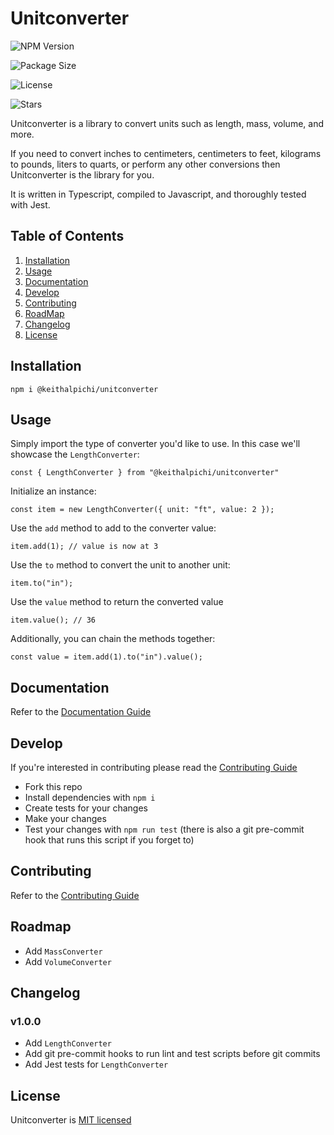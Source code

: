 # Unitconverter

![NPM Version](https://img.shields.io/npm/v/@keithalpichi/unitconverter.svg?style=for-the-badge)

![Package Size](https://img.shields.io/bundlephobia/min/@keithalpichi/unitconverter.svg?style=for-the-badge)

![License](https://img.shields.io/npm/l/@keithalpichi/unitconverter.svg?style=for-the-badge)

![Stars](https://img.shields.io/github/stars/keithalpichi/unitconverter.svg?style=for-the-badge)

Unitconverter is a library to convert units such as length, mass, volume, and more. 

If you need to convert inches to centimeters, centimeters to feet, kilograms to pounds, liters to quarts, or perform any other conversions then Unitconverter is the library for you.

It is written in Typescript, compiled to Javascript, and thoroughly tested with Jest.

## Table of Contents

1. [Installation](#installation)
1. [Usage](#usage)
1. [Documentation](#documentation)
1. [Develop](#develop)
1. [Contributing](#contributing)
1. [RoadMap](#roadmap)
1. [Changelog](#changelog)
1. [License](#license)

## Installation

`npm i @keithalpichi/unitconverter`

## Usage
Simply import the type of converter you'd like to use. In this case we'll showcase the `LengthConverter`:
```
const { LengthConverter } from "@keithalpichi/unitconverter"
```

Initialize an instance:
```
const item = new LengthConverter({ unit: "ft", value: 2 });
```

Use the `add` method to add to the converter value:
```
item.add(1); // value is now at 3
```

Use the `to` method to convert the unit to another unit:
```
item.to("in");
```

Use the `value` method to return the converted value
```
item.value(); // 36
```

Additionally, you can chain the methods together:
```
const value = item.add(1).to("in").value();
```

## Documentation

Refer to the [Documentation Guide](./DOCUMENTATION.md)

## Develop

If you're interested in contributing please read the [Contributing Guide](./CONTRIBUTING.md)

* Fork this repo
* Install dependencies with `npm i`
* Create tests for your changes
* Make your changes
* Test your changes with `npm run test` (there is also  a git pre-commit hook that runs this script if you forget to)

## Contributing

Refer to the [Contributing Guide](./CONTRIBUTING.md)

## Roadmap
- Add `MassConverter`
- Add `VolumeConverter`

## Changelog

### v1.0.0
- Add `LengthConverter`
- Add git pre-commit hooks to run lint and test scripts before git commits
- Add Jest tests for `LengthConverter`

## License

Unitconverter is [MIT licensed](./LICENSE)
